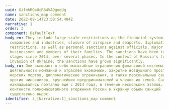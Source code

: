 ```yaml
---
uuid: GifohROpUcR84VAOgeqUq
name: sanctions_map comment
date: 2022-09-14T23:50:54.404Z
narrative: 1
order: 3
component: DefaultText
body_en: They include large-scale restrictions on the financial system,
  companies and industries, closure of airspace and seaports, diplomatic
  restrictions, as well as personal sanctions against officials, major
  businessmen and members of their families. The sanctions have been imposed in
  stages since 2014, over several phases. In the context of Russia's full-scale
  invasion of Ukraine, the sanctions have grown significantly.
body_ru: Они включают в себя масштабные ограничения финансовой системы,
  деятельности компаний и отраслей экономики, закрытие воздушного пространства и
  морских портов, дипломатические ограничения, а также персональные санкции
  против чиновников, крупнейших предпринимателей и членов их семей. Санкции
  накладывались поэтапно еще с 2014 года, в течение нескольких этапов. В
  контексте полномасштабного вторжения России в Украину объем санкций
  существенно вырос.
identifier: 3_[Narrative:1]_sanctions_map comment
---
```


